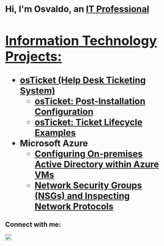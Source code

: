 <h1>Hi, I'm Osvaldo, an <a href="https://www.linkedin.com/in/osvaldo-castaneda-b0bbb3279/">IT Professional

<h2> Information Technology Projects:</h2>

- <b>osTicket (Help Desk Ticketing System)</b>
  - [osTicket: Post-Installation Configuration](https://github.com/git-oscas/post-install-config)
  - [osTicket: Ticket Lifecycle Examples](https://github.com/git-oscas/ticket-lifecycle)
- <b>Microsoft Azure</b>
  - [Configuring On-premises Active Directory within Azure VMs](https://github.com/git-oscas/configure-ad)
  - [Network Security Groups (NSGs) and Inspecting Network Protocols](https://github.com/git-oscas/azure-network-protocols)

<h2>Connect with me:</h2>

[<img align="left" alt="Josh | LinkedIn" width="22px" src="https://cdn.jsdelivr.net/npm/simple-icons@v3/icons/linkedin.svg" />][linkedin]

[linkedin]: https://www.linkedin.com/in/osvaldo-castaneda-b0bbb3279/
